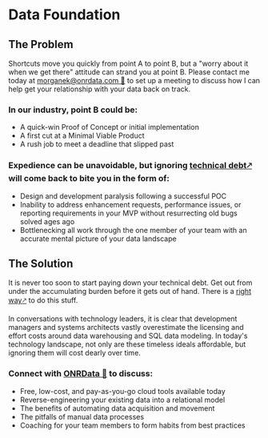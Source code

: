<base target="_blank" />

# Data Foundation

## The Problem

Shortcuts move you quickly from point A to point B, but a "worry about it when we get there" attitude can strand you at point B.  Please contact me today at [morganek@onrdata.com &#x1f4e7;](mailto:morganek@onrdata.com) to set up a meeting to discuss how I can help get your relationship with your data back on track. 

### In our industry, point B could be:
* A quick-win Proof of Concept or initial implementation
* A first cut at a Minimal Viable Product
* A rush job to meet a deadline that slipped past
  
### Expedience can be unavoidable, but ignoring [technical debt&#x1f855;](https://www.gartner.com/en/information-technology/glossary/technical-debt) will come back to bite you in the form of:
* Design and development paralysis following a successful POC
* Inability to address enhancement requests, performance issues, or reporting requirements in your MVP without resurrecting old bugs solved ages ago
* Bottlenecking all work through the one member of your team with an accurate mental picture of your data landscape

## The Solution

It is never too soon to start paying down your technical debt.  Get out from under the accumulating burden before it gets out of hand.  There is a [right way&#x1f855;](./data_best_practices.md) to do this stuff.

In conversations with technology leaders, it is clear that development managers and systems architects vastly overestimate the licensing and effort costs around data warehousing and SQL data modeling.  In today's technology landscape, not only are these timeless ideals affordable, but ignoring them will cost dearly over time.

### Connect with [ONRData &#x1f4e7;](mailto:morganek@onrdata.com) to discuss:
* Free, low-cost, and pay-as-you-go cloud tools available today
* Reverse-engineering your existing data into a relational model
* The benefits of automating data acquisition and movement
* The pitfalls of manual data processes
* Coaching for your team members to form habits from best practices
  





